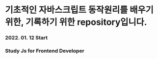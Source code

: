 # 기초적인 자바스크립트 동작원리를 배우기 위한, 기록하기 위한 repository입니다.

### 2022. 01. 12 Start

### Study Js for Frontend Developer
